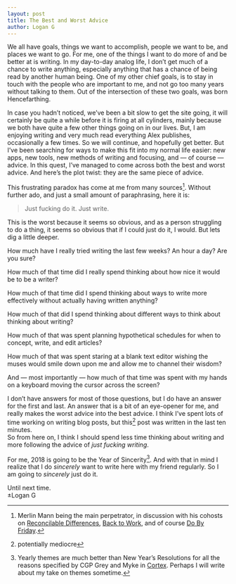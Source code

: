 ```yaml
---
layout: post
title: The Best and Worst Advice
author: Logan G
---
```


We all have goals, things we want to accomplish, people we want to be, and places we want to go. 
For me, one of the things I want to do more of and be better at is writing. 
In my day-to-day analog life, I don’t get much of a chance to write anything, especially anything that has a chance of being read by another human being. 
One of my other chief goals, is to stay in touch with the people who are important to me, and not go too many years without talking to them. 
Out of the intersection of these two goals, was born Hencefarthing.  

In case you hadn’t noticed, we’ve been a bit slow to get the site going, it will certainly be quite a while before it is firing at all cylinders, mainly because we both have quite a few other things going on in our lives. 
But, I am enjoying writing and very much read everything Alex publishes, occasionally a few times. 
So we will continue, and hopefully get better. 
But I’ve been searching for ways to make this fit into my normal life easier: new apps, new tools, new methods of writing and focusing, and — of course — advice. 
In this quest, I’ve managed to come across both the best and worst advice. 
And here’s the plot twist: they are the same piece of advice.  


This frustrating paradox has come at me from many sources[^1]. 
Without further ado, and just a small amount of paraphrasing, here it is:  
> Just fucking do it. Just write.  

This is the worst because it seems so obvious, and as a person struggling to do a thing, it seems so obvious that if I could just do it, I would. 
But lets dig a little deeper.  

How much have I really tried writing the last few weeks? An hour a day? Are you sure?  

How much of that time did I really spend thinking about how nice it would be to be a writer?  

How much of that time did I spend thinking about ways to write more effectively without actually having written anything?  

How much of that did I spend thinking about different ways to think about thinking about writing?  

How much of that was spent planning hypothetical schedules for when to concept, write, and edit articles?  

How much of that was spent staring at a blank text editor wishing the muses would smile down upon me and allow me to channel their wisdom?  

And — most importantly — how much of that time was spent with my hands on a keyboard moving the cursor across the screen?  

I don’t have answers for most of those questions, but I do have an answer for the first and last. 
An answer that is a bit of an eye-opener for me, and really makes the worst advice into the best advice. 
I think I’ve spent lots of time working on writing blog posts, but this[^2] post was written in the last ten minutes.  
So from here on, I think I should spend less time thinking about writing and more following the advice of *just fucking writing*.  

For me, 2018 is going to be the Year of Sincerity[^3]. 
And with that in mind I realize that I do *sincerely* want to write here with my friend regularly. 
So I am going to *sincerely* just do it.  

Until next time.  
±Logan G  


[^1]: Merlin Mann being the main perpetrator, in discussion with his cohosts on [Reconcilable Differences](relay.fm/recdiffs), [Back to Work](5by5.tv/b2w), and of course [Do By Friday](dobyfriday.com).
[^2]: potentially mediocre
[^3]: Yearly themes are much better than New Year’s Resolutions for all the reasons specified by CGP Grey and Myke in [Cortex](relay.fm/cortex). Perhaps I will write about my take on themes sometime.

